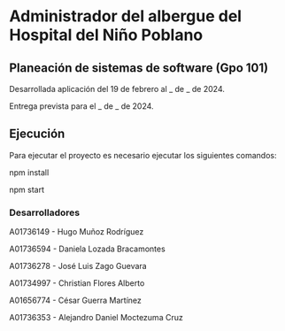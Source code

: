 # Administrador del albergue del Hospital del Niño Poblano

## Planeación de sistemas de software (Gpo 101)
<!-- ### En colaboración con el Instituto Tecnológico y de Estudios Superiores de Monterrey y la empresa Green Carson. -->

<!--Ctrl shift v para ver preview en VSCode -->

Desarrollada aplicación del 19 de febrero al _ de _ de 2024.

Entrega prevista para el _ de _ de 2024.

## Ejecución

Para ejecutar el proyecto es necesario ejecutar los siguientes comandos:

npm install

npm start

### Desarrolladores
 A01736149 - Hugo Muñoz Rodríguez

A01736594 - Daniela Lozada Bracamontes

A01736278 - José Luis Zago Guevara

A01734997 - Christian Flores Alberto

A01656774 - César Guerra Martínez 

A01736353 - Alejandro Daniel Moctezuma Cruz
